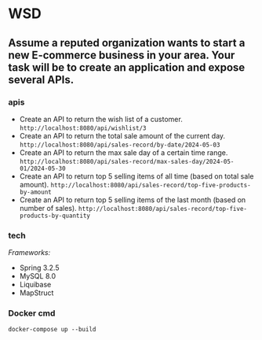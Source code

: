 # WSD

## Assume a reputed organization wants to start a new E-commerce business in your area. Your task will be to create an application and expose several APIs.

### apis

- Create an API to return the wish list of a customer.
  ```http://localhost:8080/api/wishlist/3```
- Create an API to return the total sale amount of the current day.
  ```http://localhost:8080/api/sales-record/by-date/2024-05-03```
- Create an API to return the max sale day of a certain time range.
  ```http://localhost:8080/api/sales-record/max-sales-day/2024-05-01/2024-05-30```
- Create an API to return top 5 selling items of all time (based on total sale amount).
  ```http://localhost:8080/api/sales-record/top-five-products-by-amount```
- Create an API to return top 5 selling items of the last month (based on number of sales).
  ```http://localhost:8080/api/sales-record/top-five-products-by-quantity```

### tech

*Frameworks:*

* Spring 3.2.5
* MySQL 8.0
* Liquibase
* MapStruct

### Docker cmd

```docker-compose up --build```
